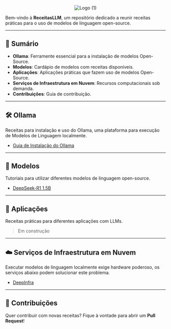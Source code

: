 <p align="center">
  <img src="https://github.com/user-attachments/assets/3574b7a5-e390-4d5d-bc8c-e80e59dfb018" alt="Logo (1)">
</p>

Bem-vindo à **ReceitasLLM**, um repositório dedicado a reunir receitas práticas para o uso de modelos de linguagem open-source.

---
## 📔 Sumário

- **Ollama**: Ferramente essencial para a instalação de modelos Open-Source.
- **Modelos**: Cardápio de modelos com receitas disponíveis.
- **Aplicações**: Aplicações práticas que fazem uso de modelos Open-Source.
- **Serviços de Infraestrutura em Nuvem**: Recursos computacionais sob demanda.
- **Contribuições**: Guia de contribuição.

---
## 🛠 Ollama

Receitas para instalação e uso do Ollama, uma plataforma para execução de Modelos de Linguagem localmente.

- [Guia de Instalação do Ollama](./ollama/install.md)

---
## 🤖 Modelos

Tutoriais para utilizar diferentes modelos de linguagem open-source. 

- [DeepSeek-R1 1.5B](./modelos/deepSeek/deepSeekR1-1B.md)

---
## 🚀 Aplicações

Receitas práticas para diferentes aplicações com LLMs.

> Em construção

---
## ☁️ Serviços de Infraestrutura em Nuvem

Executar modelos de linguagem localmente exige hardware poderoso, os serviços abaixo podem solucionar este problema.

- [DeepInfra](./infraestrutura/deepInfra.md)

---
## 🤝 Contribuições

Quer contribuir com novas receitas? Fique à vontade para abrir um **Pull Request**!
